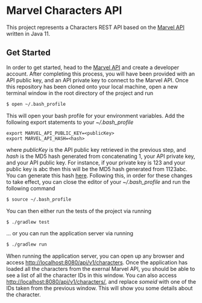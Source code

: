 # Marvel Characters API
This project represents a Characters REST API based on the [Marvel API](https://developer.marvel.com) written in Java 11.

## Get Started
In order to get started, head to the [Marvel API](https://developer.marvel.com) and create a developer account.
After completing this process, you will have been provided with an API public key, and an API private key to connect to the Marvel API.
Once this repository has been cloned onto your local machine, open a new terminal window in the root directory of the project and run
```bash
$ open ~/.bash_profile
```
This will open your bash profile for your environment variables. Add the following export statements to your *~/.bash_profile*
```aidl
export MARVEL_API_PUBLIC_KEY=<publicKey>
export MARVEL_API_HASH=<hash>
```
where *publicKey* is the API public key retrieved in the previous step, 
and *hash* is the MD5 hash generated from concatenating 1, your API private key, and your API public key.
For instance, if your private key is 123 and your public key is abc then this will be the MD5 hash generated from 1123abc.
You can generate this hash [here](https://cryptii.com/pipes/md5-hash).
Following this, in order for these changes to take effect, you can close the editor of your *~/.bash_profile* and run the following command
```bash
$ source ~/.bash_profile
```
You can then either run the tests of the project via running
```bash
$ ./gradlew test
```
... or you can run the application server via running
```bash
$ ./gradlew run
```
When running the application server, you can open up any browser and access
[http://localhost:8080/api/v1/characters](http://localhost:8080/api/v1/characters). Once the application has loaded
all the characters from the exernal Marvel API, you should be able to see a list of all the character IDs in this window.
You can also access [http://localhost:8080/api/v1/characters/<someid>](http://localhost:8080/api/v1/characters/<someid>), and replace
*someid* with one of the IDs taken from the previous window. This will show you some details about the character.

